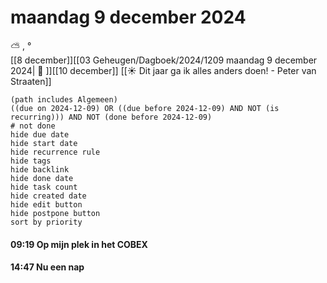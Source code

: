 # maandag 9 december 2024

⛅ , °<br>[[8 december]][[03 Geheugen/Dagboek/2024/1209 maandag 9 december 2024| 📓 ]][[10 december]]
[[☀️ Dit jaar ga ik alles anders doen! - Peter van Straaten]]
```tasks
(path includes Algemeen)
((due on 2024-12-09) OR ((due before 2024-12-09) AND NOT (is recurring))) AND NOT (done before 2024-12-09)
# not done
hide due date
hide start date
hide recurrence rule
hide tags
hide backlink
hide done date
hide task count
hide created date
hide edit button
hide postpone button 
sort by priority 
```
#### 09:19 Op mijn plek in het COBEX 
#### 14:47 Nu een nap 